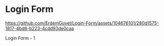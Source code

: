 # Login Form

https://github.com/ErdemGuvel/Login-Form/assets/104676101/280d1575-1817-4bd8-b223-4cdd93de0caa

 Login Form - 1 
